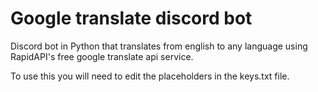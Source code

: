 # Google translate discord bot
 Discord bot in Python that translates from english to any language using RapidAPI's free google translate api service.

To use this you will need to edit the placeholders in the keys.txt file.
